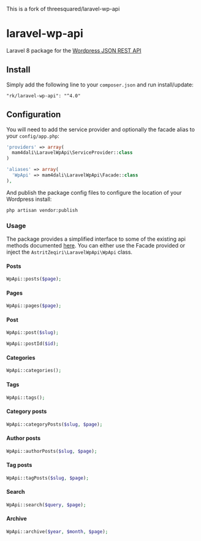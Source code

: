 This is a fork of threesquared/laravel-wp-api

# laravel-wp-api

Laravel 8 package for the [Wordpress JSON REST API](https://github.com/WP-API/WP-API)

## Install

Simply add the following line to your `composer.json` and run install/update:

    "rk/laravel-wp-api": "^4.0"

## Configuration

You will need to add the service provider and optionally the facade alias to your `config/app.php`:

```php
'providers' => array(
  mam4dali\LaravelWpApi\ServiceProvider::class
)

'aliases' => array(
  'WpApi' => mam4dali\LaravelWpApi\Facade::class
),
```

And publish the package config files to configure the location of your Wordpress install:

    php artisan vendor:publish

### Usage

The package provides a simplified interface to some of the existing api methods documented [here](http://wp-api.org/).
You can either use the Facade provided or inject the `AstritZeqiri\LaravelWpApi\WpApi` class.

#### Posts
```php
WpApi::posts($page);

```

#### Pages
```php
WpApi::pages($page);

```

#### Post
```php
WpApi::post($slug);

```

```php
WpApi::postId($id);

```

#### Categories
```php
WpApi::categories();

```

#### Tags
```php
WpApi::tags();

```

#### Category posts
```php
WpApi::categoryPosts($slug, $page);

```

#### Author posts
```php
WpApi::authorPosts($slug, $page);

```

#### Tag posts
```php
WpApi::tagPosts($slug, $page);

```

#### Search
```php
WpApi::search($query, $page);

```

#### Archive
```php
WpApi::archive($year, $month, $page);

```
